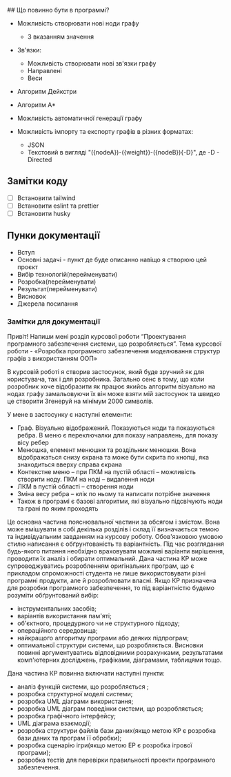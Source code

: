 []()## Що повинно бути в программі?

- Можливість створювати нові ноди графу
  - З вказанням значення
- Зв'язки:
  - Можливість створювати нові зв'язки графу
  - Направлені
  - Веси
- Алгоритм Дейкстри
- Алгоритм A\*
- Можливість автоматичної генерації графу

- Можливість імпорту та експорту графів в різних форматах:
  - JSON
  - Текстовий в вигляді "({nodeA})-({weight})-({nodeB}){-D}", де -D - Directed

## Замітки коду

- [ ] Встановити tailwind
- [ ] Встановити eslint та prettier
- [ ] Встановити husky

## Пунки документації

- Вступ
- Основні задачі - пункт де буде описанно навіщо я створюю цей проєкт
- Вибір технологій(перейменувати)
- Розробка(перейменувати)
- Результат(перейменувати)
- Висновок
- Джерела посилання

### Замітки для документації

Привіт! Напиши мені розділ курсової роботи “Проектування програмного забезпечення системи, що розробляється”. Тема курсової роботи - «Розробка програмного забезпечення моделювання структур графів з використанням ООП»

В курсовій роботі я створив застосунок, який буде зручний як для користувача, так і для розробника. Загально сенс в тому, що коли розробник хоче відобразити як працює якийсь алгоритм візуально на нодах графу замальовуючи їх він може взяти мій застосунок та швидко це створити Згенеруй на мінімум 2000 символів.

У мене в застосунку є наступні елементи:

- Граф. Візуально відображений. Показуються ноди та показуються ребра. В меню є переключалки для показу направлень, для показу вісу ребер
- Менюшка, елемент менюшки та роздільник менюшки. Вона відображаться снизу єкрана та може бути скрита по кнопці, яка знаходиться вверху справа єкрана
- Контекстне меню – при ПКМ на пустій області – можливість створити ноду. ПКМ на ноді – видалення ноди
- ЛКМ в пустій області – створення ноди
- Зміна весу ребра – клік по ньому та написати потрібне значення
- Також в програмі є базові алгоритми, які візуально підсвічують ноди та грані по яким проходять

Це основна частина пояснювальної частини за обсягом і змістом.
Вона може вмішувати в собі декілька розділів і склад її визначається
темою та індивідуальним завданням на курсову роботу.
Обов'язковою умовою стилю написання є обґрунтованість та
варіантність. Під час розглядання будь-якого питання необхідно враховувати
можливі варіанти вирішення, проводити їх аналіз і обирати оптимальний. Дана
частина КР може супроводжуватись розробленням оригінальних
програм, що є прикладом спроможності студента не лише використовувати
різні програмні продукти, але й розроблювати власні.
Якщо КР призначена для розробки програмного забезпечення, то під
варіантністю будемо розуміти обґрунтований вибір:

- інструментальних засобів;
- варіантів використання пам'яті;
- об'єктного, процедурного чи не структурного підходу;
- операційного середовища;
- найкращого алгоритму програми або деяких підпрограм;
- оптимальної структури системи, що розробляється.
  Висновки повинні аргументуватись відповідними розрахунками,
  результатами комп'ютерних досліджень, графіками, діаграмами, таблицями
  тощо.

Дана частина КР повинна включати наступні пункти:

- аналіз функцій системи, що розробляється ;
- розробка структурної моделі системи;
- розробка UML діаграми використання;
- розробка UML діаграм поведінки системи, що розробляється;
- розробка графічного інтерфейсу;
- UML діаграма взаємодії;
- розробка структури файлів бази даних(якщо метою КР є розробка
  бази даних та програм її обробки);
- розробка сценарію ігри(якщо метою ЕР є розробка ігрової програми);
- розробка тестів для перевірки правильності проекти програмного
  забезпечення.
